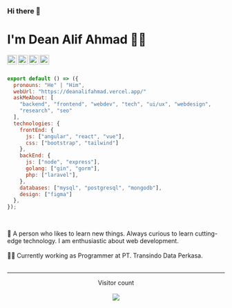 ### Hi there 👋
# I'm Dean Alif Ahmad 👨‍💻

<a href="https://www.linkedin.com/in/dean-alif-ahmad-bb6a9a1aa/">
  <img align="left" alt="Darshan's Linkdein" width="22px" src="https://cdn.jsdelivr.net/npm/simple-icons@v3/icons/linkedin.svg" />
</a>
<a href="https://dribbble.com/deanalifahmad">
  <img align="left" alt="Darshan's Twitter" width="22px" src="https://cdn.jsdelivr.net/npm/simple-icons@v3/icons/dribbble.svg" />
</a>
<a href="https://www.instagram.com/deanalifahmad/">
  <img align="left" alt="Darshan's Github" width="22px" src="https://cdn.jsdelivr.net/npm/simple-icons@v3/icons/instagram.svg" />
</a>
<a href="https://github.com/deanalifahmad25">
  <img align="left" alt="Darshan's Medium" width="22px" src="https://cdn.jsdelivr.net/npm/simple-icons@v3/icons/github.svg" />
</a>

<br />
<br />

```js
export default () => ({
  pronouns: "He" | "Him",
  webUrl: "https://deanalifahmad.vercel.app/"
  askMeAbout: [
    "backend", "frontend", "webdev", "tech", "ui/ux", "webdesign", 
    "research", "seo"
  ],
  technologies: {
    frontEnd: {
      js: ["angular", "react", "vue"],
      css: ["bootstrap", "tailwind"]
    },
    backEnd: {
      js: ["node", "express"],
      golang: ["gin", "gorm"],
      php: ["laravel"],
    },
    databases: ["mysql", "postgresql", "mongodb"],
    design: ["figma"]
  },
});
```

<br />

🧐 A person who likes to learn new things. Always curious to learn cutting-edge technology. I am enthusiastic about web development.
<br />
<br />
👨‍💻 Currently working as Programmer at PT. Transindo Data Perkasa.
<br />
<br />

---

<p align="center"> 
  Visitor count<br><br>
  <img src="https://profile-counter.glitch.me/deanalifahmad25/count.svg" />
</p>
